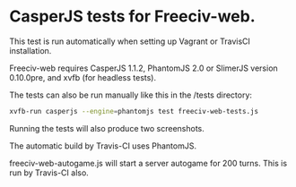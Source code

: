  CasperJS tests for Freeciv-web.
===============================

 This test is run automatically when setting up Vagrant or TravisCI installation. 

 Freeciv-web requires CasperJS 1.1.2, PhantomJS 2.0 or SlimerJS version 0.10.0pre, 
 and xvfb (for headless tests). 

 The tests can also be run manually like this in the /tests directory:

 ```bash
 xvfb-run casperjs --engine=phantomjs test freeciv-web-tests.js
 ```
 Running the tests will also produce two screenshots.

 The automatic build by Travis-CI uses PhantomJS.

freeciv-web-autogame.js will start a server autogame for 200 turns. This is run by Travis-CI also.
